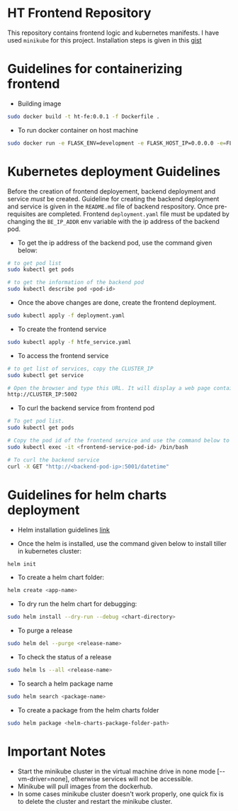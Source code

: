 # HT Frontend Repository

This repository contains frontend logic and kubernetes manifests. I have used `minikube` for this project. Installation steps is given in this [gist](https://gist.github.com/aliartiza75/3a34f059de62c7de04727dae6a363ea8) 

# Guidelines for containerizing frontend
* Building image
```bash
sudo docker build -t ht-fe:0.0.1 -f Dockerfile .
```

* To run docker container on host machine
```bash
sudo docker run -e FLASK_ENV=development -e FLASK_HOST_IP=0.0.0.0 -e=FLASK_HOST_PORT=5001 -e BE_IP_ADDR=<172.17.0.4>:5001 -p 9002:5001 ht-fe:0.0.1
```

# Kubernetes deployment Guidelines

Before the creation of frontend deployement, backend deployment and service *must* be created. Guideline for creating the backend deployment and service is given in the `README.md` file of backend respository. Once pre-requisites are completed. Frontend `deployment.yaml` file must be updated by changing the `BE_IP_ADDR` env variable with the ip address of the backend pod.

* To get the ip address of the backend pod, use the command given below:


```bash
# to get pod list
sudo kubectl get pods

# to get the information of the backend pod
sudo kubectl describe pod <pod-id>
```

* Once the above changes are done, create the frontend deployment.
```bash
sudo kubectl apply -f deployment.yaml
```

* To create the frontend service
```bash
sudo kubectl apply -f htfe_service.yaml
```
* To access the frontend service
```bash
# to get list of services, copy the CLUSTER_IP
sudo kubectl get service

# Open the browser and type this URL. It will display a web page containing two buttons. The Get Date button will call the backend service
http://CLUSTER_IP:5002
```

* To curl the backend service from frontend pod
```bash
# To get pod list.
sudo kubectl get pods

# Copy the pod id of the frontend service and use the command below to enter the pod
sudo kubectl exec -it <frontend-service-pod-id> /bin/bash

# To curl the backend service
curl -X GET "http://<backend-pod-ip>:5001/datetime"
```

# Guidelines for helm charts deployment
* Helm installation guidelines [link](https://helm.sh/docs/install/#installing-the-helm-client)

* Once the helm is installed, use the command given below to install tiller in kubernetes cluster:
```bash
helm init
```

* To create a helm chart folder:

```bash
helm create <app-name>
```

* To dry run the helm chart for debugging:
```bash
sudo helm install --dry-run --debug <chart-directory>
```

* To purge a release
```bash
sudo helm del --purge <release-name>
```

* To check the status of a release
```bash
sudo helm ls --all <release-name>
```

* To search a helm package name
```bash
sudo helm search <package-name>
```

* To create a package from the helm charts folder
```bash
sudo helm package <helm-charts-package-folder-path>
```

# Important Notes
* Start the minikube cluster in the virtual machine drive in none mode [--vm-driver=none], otherwise services will not be accessible.
* Minikube will pull images from the dockerhub.
* In some cases minikube cluster doesn't work properly, one quick fix is to delete the cluster and restart the minikube cluster.
